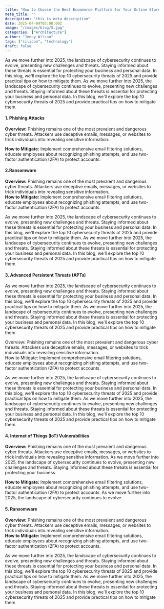 ```yaml
---
title: "How to Choose the Best Ecommerce Platform for Your Online Store."
meta_title: ""
description: "this is meta description"
date: 2025-04-04T05:00:00Z
image: "/images/blog/5.jpg"
categories: ["Architecture"]
author: "Jenny Wilson"
tags: ["silicon", "technology"]
draft: false
---
```


As we move further into 2025, the landscape of cybersecurity continues to evolve, presenting new challenges and threats. Staying informed about these threats is essential for protecting your business and personal data. In this blog, we'll explore the top 10 cybersecurity threats of 2025 and provide practical tips on how to mitigate them. As we move further into 2025, the landscape of cybersecurity continues to evolve, presenting new challenges and threats. Staying informed about these threats is essential for protecting your business and personal data. In this blog, we'll explore the top 10 cybersecurity threats of 2025 and provide practical tips on how to mitigate them.

#### 1. Phishing Attacks

**Overview:** Phishing remains one of the most prevalent and dangerous cyber threats. Attackers use deceptive emails, messages, or websites to trick individuals into revealing sensitive information.

**How to Mitigate:** Implement comprehensive email filtering solutions, educate employees about recognizing phishing attempts, and use two-factor authentication (2FA) to protect accounts.

#### 2.Ransomware

**Overview:** Phishing remains one of the most prevalent and dangerous cyber threats. Attackers use deceptive emails, messages, or websites to trick individuals into revealing sensitive information.  
**How to Mitigate:** Implement comprehensive email filtering solutions, educate employees about recognizing phishing attempts, and use two-factor authentication (2FA) to protect accounts.

As we move further into 2025, the landscape of cybersecurity continues to evolve, presenting new challenges and threats. Staying informed about these threats is essential for protecting your business and personal data. In this blog, we'll explore the top 10 cybersecurity threats of 2025 and provide practical tips on how to mitigate them. As we move further into 2025, the landscape of cybersecurity continues to evolve, presenting new challenges and threats. Staying informed about these threats is essential for protecting your business and personal data. In this blog, we'll explore the top 10 cybersecurity threats of 2025 and provide practical tips on how to mitigate them.

#### 3. Advanced Persistent Threats (APTs)

As we move further into 2025, the landscape of cybersecurity continues to evolve, presenting new challenges and threats. Staying informed about these threats is essential for protecting your business and personal data. In this blog, we'll explore the top 10 cybersecurity threats of 2025 and provide practical tips on how to mitigate them. As we move further into 2025, the landscape of cybersecurity continues to evolve, presenting new challenges and threats. Staying informed about these threats is essential for protecting your business and personal data. In this blog, we'll explore the top 10 cybersecurity threats of 2025 and provide practical tips on how to mitigate them.

Overview: Phishing remains one of the most prevalent and dangerous cyber threats. Attackers use deceptive emails, messages, or websites to trick individuals into revealing sensitive information.  
How to Mitigate: Implement comprehensive email filtering solutions, educate employees about recognizing phishing attempts, and use two-factor authentication (2FA) to protect accounts.

As we move further into 2025, the landscape of cybersecurity continues to evolve, presenting new challenges and threats. Staying informed about these threats is essential for protecting your business and personal data. In this blog, we'll explore the top 10 cybersecurity threats of 2025 and provide practical tips on how to mitigate them. As we move further into 2025, the landscape of cybersecurity continues to evolve, presenting new challenges and threats. Staying informed about these threats is essential for protecting your business and personal data. In this blog, we'll explore the top 10 cybersecurity threats of 2025 and provide practical tips on how to mitigate them.

#### 4. Internet of Things (IoT) Vulnerabilities

**Overview:** Phishing remains one of the most prevalent and dangerous cyber threats. Attackers use deceptive emails, messages, or websites to trick individuals into revealing sensitive information. As we move further into 2025, the landscape of cybersecurity continues to evolve, presenting new challenges and threats. Staying informed about these threats is essential for protecting your business.

**How to Mitigate:** Implement comprehensive email filtering solutions, educate employees about recognizing phishing attempts, and use two-factor authentication (2FA) to protect accounts. As we move further into 2025, the landscape of cybersecurity continues to evolve.

#### 5. Ransomware

**Overview:** Phishing remains one of the most prevalent and dangerous cyber threats. Attackers use deceptive emails, messages, or websites to trick individuals into revealing sensitive information.  
**How to Mitigate:** Implement comprehensive email filtering solutions, educate employees about recognizing phishing attempts, and use two-factor authentication (2FA) to protect accounts.

As we move further into 2025, the landscape of cybersecurity continues to evolve, presenting new challenges and threats. Staying informed about these threats is essential for protecting your business and personal data. In this blog, we'll explore the top 10 cybersecurity threats of 2025 and provide practical tips on how to mitigate them. As we move further into 2025, the landscape of cybersecurity continues to evolve, presenting new challenges and threats. Staying informed about these threats is essential for protecting your business and personal data. In this blog, we'll explore the top 10 cybersecurity threats of 2025 and provide practical tips on how to mitigate them.
